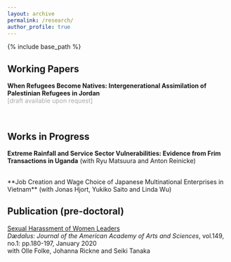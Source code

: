 ```yaml
---
layout: archive
permalink: /research/
author_profile: true
---
```


{% include base_path %}

## Working Papers
**When Refugees Become Natives: Intergenerational Assimilation of Palestinian Refugees in Jordan** <br/>
<span style="color: DarkGrey">[draft available upon request]</span>

<br/>

## Works in Progress

**Extreme Rainfall and Service Sector Vulnerabilities: Evidence from Frim Transactions in Uganda** (with Ryu Matsuura and Anton Reinicke) 

<br/>
**Job Creation and Wage Choice of Japanese Multinational Enterprises in Vietnam** (with Jonas Hjort, Yukiko Saito and Linda Wu)

<br/>

## Publication (pre-doctoral)

[Sexual Harassment of Women Leaders](https://direct.mit.edu/daed/article/149/1/180/27310/Sexual-Harassment-of-Women-Leaders) <br/>
*Dædalus: Journal of the American Academy of Arts and Sciences*, vol.149, no.1: pp.180-197, January 2020 <br/>
with Olle Folke, Johanna Rickne and Seiki Tanaka
